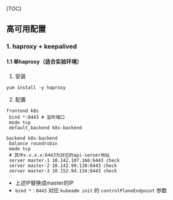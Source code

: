 [TOC]

## 高可用配置

### 1. haproxy + keepalived

#### 1.1 单haproxy（适合实验环境）
1. 安装
```
yum install -y haproxy
```
2.  配置
```
frontend k8s
 bind *:8443 # 监听端口
 mode tcp
 default_backend k8s-backend

backend k8s-backend
 balance roundrobin
 mode tcp
 # 其中x.x.x.x:6443为对应的api-server地址
 server master-1 10.142.107.166:6443 check
 server master-2 10.142.99.130:6443 check
 server master-3 10.152.94.134:6443 check
```

+ 上述IP替换成master的IP
+ `bind *：8443` 对应  `kubeadm init`  的 `controlPlaneEndpoint` 参数